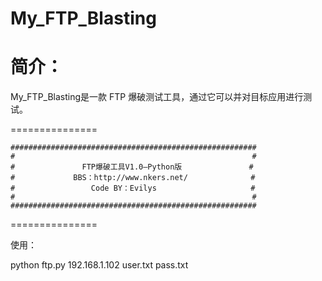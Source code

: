 My_FTP_Blasting
===============
简介：
===============

My_FTP_Blasting是一款 FTP 爆破测试工具，通过它可以并对目标应用进行测试。

===============

    #######################################################
    #                                                     #
    #               FTP爆破工具V1.0—Python版               #
    #             BBS：http://www.nkers.net/              #
    #                 Code BY：Evilys                     #
    #                                                     #
    #######################################################


===============

使用：

python ftp.py 192.168.1.102 user.txt pass.txt


